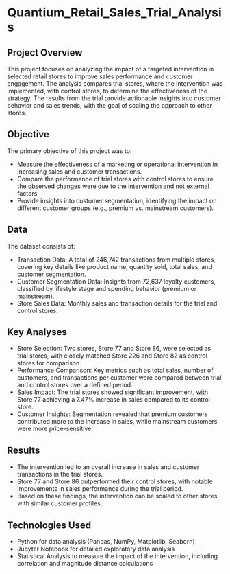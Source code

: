 # Quantium_Retail_Sales_Trial_Analysis

## Project Overview
This project focuses on analyzing the impact of a targeted intervention in selected retail stores to improve sales performance and customer engagement. The analysis compares trial stores, where the intervention was implemented, with control stores, to determine the effectiveness of the strategy. The results from the trial provide actionable insights into customer behavior and sales trends, with the goal of scaling the approach to other stores.

## Objective
The primary objective of this project was to:

- Measure the effectiveness of a marketing or operational intervention in increasing sales and customer transactions.
- Compare the performance of trial stores with control stores to ensure the observed changes were due to the intervention and not external factors.
- Provide insights into customer segmentation, identifying the impact on different customer groups (e.g., premium vs. mainstream customers).

## Data
The dataset consists of:

- Transaction Data: A total of 246,742 transactions from multiple stores, covering key details like product name, quantity sold, total sales, and customer segmentation.
- Customer Segmentation Data: Insights from 72,637 loyalty customers, classified by lifestyle stage and spending behavior (premium or mainstream).
- Store Sales Data: Monthly sales and transaction details for the trial and control stores.

## Key Analyses
- Store Selection: Two stores, Store 77 and Store 86, were selected as trial stores, with closely matched Store 226 and Store 82 as control stores for comparison.
- Performance Comparison: Key metrics such as total sales, number of customers, and transactions per customer were compared between trial and control stores over a defined period.
- Sales Impact: The trial stores showed significant improvement, with Store 77 achieving a 7.47% increase in sales compared to its control store.
- Customer Insights: Segmentation revealed that premium customers contributed more to the increase in sales, while mainstream customers were more price-sensitive.

## Results
- The intervention led to an overall increase in sales and customer transactions in the trial stores.
- Store 77 and Store 86 outperformed their control stores, with notable improvements in sales performance during the trial period.
- Based on these findings, the intervention can be scaled to other stores with similar customer profiles.

## Technologies Used
- Python for data analysis (Pandas, NumPy, Matplotlib, Seaborn)
- Jupyter Notebook for detailed exploratory data analysis
- Statistical Analysis to measure the impact of the intervention, including correlation and magnitude distance calculations
